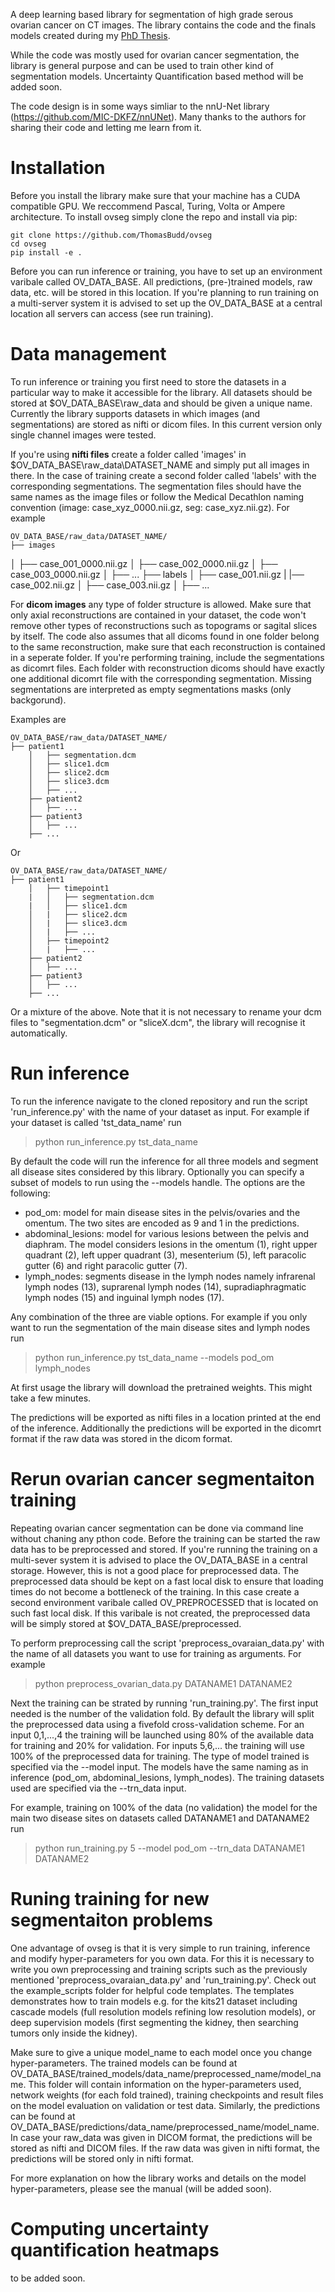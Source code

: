 A deep learning based library for segmentation of high grade serous ovarian cancer on CT images.
The library contains the code and the finals models created during my [PhD Thesis](https://doi.org/10.17863/CAM.87940).

While the code was mostly used for ovarian cancer segmentation, the library is general purpose and can be used to train other kind of segmentation models. Uncertainty Quantification based method will be added soon.

The code design is in some ways simliar to the nnU-Net library (https://github.com/MIC-DKFZ/nnUNet). Many thanks to the authors for sharing their code and letting me learn from it.

# Installation

Before you install the library make sure that your machine has a CUDA compatible GPU.
We reccommend Pascal, Turing, Volta or Ampere architecture.
To install ovseg simply clone the repo and install via pip:

```
git clone https://github.com/ThomasBudd/ovseg
cd ovseg
pip install -e .
```

Before you can run inference or training, you have to set up an environment varibale called OV_DATA_BASE.
All predictions, (pre-)trained models, raw data, etc. will be stored in this location.
If you're planning to run training on a multi-server system it is advised to set up the OV_DATA_BASE at a central location all servers can access (see run training).

# Data management

To run inference or training you first need to store the datasets in a particular way to make it accessible for the library. All datasets should be stored at $OV_DATA_BASE\raw_data and should be given a unique name. Currently the library supports datasets in which images (and segmentations) are stored as nifti or dicom files. In this current version only single channel images were tested.

If you're using **nifti files** create a folder called 'images' in $OV_DATA_BASE\raw_data\DATASET_NAME and simply put all images in there. In the case of training create a second folder called 'labels' with the corresponding segmentations. The segmentation files should have the same names as the image files or follow the Medical Decathlon naming convention (image: case_xyz_0000.nii.gz, seg: case_xyz.nii.gz). For example

	OV_DATA_BASE/raw_data/DATASET_NAME/
	├── images
│   ├── case_001_0000.nii.gz
│   ├── case_002_0000.nii.gz
│   ├── case_003_0000.nii.gz
│   ├── ...
├── labels
│   ├── case_001.nii.gz
|   |── case_002.nii.gz
│   ├── case_003.nii.gz
│   ├── ...
   

For **dicom images** any type of folder structure is allowed. Make sure that only axial reconstructions are contained in your dataset, the code won't remove other types of reconstructions such as topograms or sagital slices by itself. The code also assumes that all dicoms found in one folder belong to the same reconstruction, make sure that each reconstruction is contained in a seperate folder. If you're performing training, include the segmentations as dicomrt files. Each folder with reconstruction dicoms should have exactly one additional dicomrt file with the corresponding segmentation. Missing segmentations are interpreted as empty segmentations masks (only backgorund).

Examples are

	OV_DATA_BASE/raw_data/DATASET_NAME/
   	├── patient1
    	│   ├── segmentation.dcm
    	│   ├── slice1.dcm
    	│   ├── slice2.dcm
    	│   ├── slice3.dcm
    	│   ├── ...
    	├── patient2
    	│   ├── ...
    	├── patient3
    	│   ├── ...
    	├── ...


Or

	OV_DATA_BASE/raw_data/DATASET_NAME/
   	├── patient1
    	│   ├── timepoint1
    	|   │   ├── segmentation.dcm
    	|   │   ├── slice1.dcm
    	│   |   ├── slice2.dcm
    	│   |   ├── slice3.dcm
    	│   |   ├── ...
    	│   ├── timepoint2
    	│   |   ├── ...
    	├── patient2
    	│   ├── ...
    	├── patient3
    	│   ├── ...
    	├── ...

Or a mixture of the above. Note that it is not necessary to rename your dcm files to "segmentation.dcm" or "sliceX.dcm", the library will recognise it automatically.

# Run inference

To run the inference navigate to the cloned repository and run the script 'run_inference.py' with the name of your dataset as input. For example if your dataset is called 'tst_data_name' run

> python run_inference.py tst_data_name 

By default the code will run the inference for all three models and segment all disease sites considered by this library. Optionally you can specify a subset of models to run using the --models handle. The options are the following:

- pod_om: model for main disease sites in the pelvis/ovaries and the omentum. The two sites are encoded as 9 and 1 in the predictions.
- abdominal_lesions: model for various lesions between the pelvis and diaphram. The model considers lesions in the omentum (1), right upper quadrant (2), left upper quadrant (3), mesenterium (5), left paracolic gutter (6) and right  paracolic gutter (7).
- lymph_nodes: segments disease in the lymph nodes namely infrarenal lymph nodes (13), suprarenal lymph nodes (14), supradiaphragmatic lymph nodes (15) and inguinal 
lymph nodes (17).

Any combination of the three are viable options. For example if you only want to run the segmentation of the main disease sites and lymph nodes run

> python run_inference.py tst_data_name --models pod_om lymph_nodes

At first usage the library will download the pretrained weights. This might take a few minutes.

The predictions will be exported as nifti files in a location printed at the end of the inference. Additionally the predictions will be exported in the dicomrt format if the raw data was stored in the dicom format.

# Rerun ovarian cancer segmentaiton training

Repeating ovarian cancer segmentation can be done via command line without chaning any pthon code. Before the training can be started the raw data has to be preprocessed and stored. If you're running the training on a multi-sever system it is advised to place the OV_DATA_BASE in a central storage. However, this is not a good place for preprocessed data. The preprocessed data should be kept on a fast local disk to ensure that loading times do not become a bottleneck of the training. In this case create a second environment varibale called OV_PREPROCESSED that is located on such fast local disk. If this varibale is not created, the preprocessed data will be simply stored at $OV_DATA_BASE/preprocessed.

To perform preprocessing call the script 'preprocess_ovaraian_data.py' with the name of all datasets you want to use for training as arguments. For example
> python preprocess_ovarian_data.py DATANAME1 DATANAME2

Next the training can be strated by running 'run_training.py'. The first input needed is the number of the validation fold. By default the library will split the preprocessed data using a fivefold cross-validation scheme. For an input 0,1,...,4 the training will be launched using 80% of the available data for training and 20% for validation. For inputs 5,6,... the training will use 100% of the preprocessed data for training. The type of model trained is specified via the --model input. The models have the same naming as in inference (pod_om, abdominal_lesions, lymph_nodes). The training datasets used are specified via the --trn_data input.

For example, training on 100% of the data (no validation) the model for the main two disease sites on datasets called DATANAME1 and DATANAME2 run
> python run_training.py 5 --model pod_om --trn_data DATANAME1 DATANAME2

# Runing training for new segmentaiton problems

One advantage of ovseg is that it is very simple to run training, inference and modify hyper-parameters for you own data.
For this it is necessary to write you own preprocessing and training scripts such as the previously mentioned 'preprocess_ovaraian_data.py' and 'run_training.py'.
Check out the example_scripts folder for helpful code templates. The templates demonstrates how to train models e.g. for the kits21 dataset including cascade models (full resolution models refining low resolution models), or deep supervision models (first segmenting the kidney, then searching tumors only inside the kidney).

Make sure to give a unique model_name to each model once you change hyper-parameters. The trained models can be found at OV_DATA_BASE/trained_models/data_name/preprocessed_name/model_name.
This folder will contain information on the hyper-parameters used, network weights (for each fold trained), training checkpoints and result files on the model evaluation on validation or test data.
Similarly, the predictions can be found at OV_DATA_BASE/predictions/data_name/preprocessed_name/model_name. In case your raw_data was given in DICOM format, the predictions will be stored as nifti and DICOM files. If the raw data was given in nifti format, the predictions will be stored only in nifti format.

For more explanation on how the library works and details on the model hyper-parameters, please see the manual (will be added soon).

# Computing uncertainty quantification heatmaps

to be added soon.

